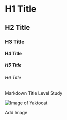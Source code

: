 # H1 Title
## H2 Title
### H3 Title
#### H4 Title
##### H5 Title
###### H6 Title

Markdown Title Level Study

![Image of Yaktocat](https://octodex.github.com/images/yaktocat.png)

Add Image
